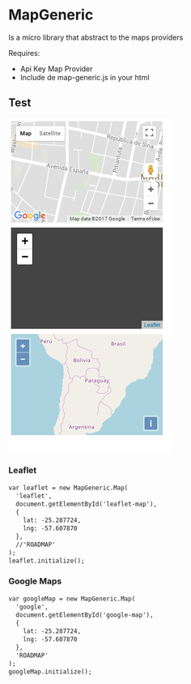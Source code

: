 # MapGeneric
Is a micro library that abstract to the maps providers

Requires:
* Api Key Map Provider
* Include de map-generic.js in your html

## Test
<img src="images/providers.png">

### Leaflet
    var leaflet = new MapGeneric.Map(
      'leaflet', 
      document.getElementById('leaflet-map'), 
      {
        lat: -25.287724, 
        lng: -57.607870
      }, 
      //'ROADMAP'
    );
    leaflet.initialize();


### Google Maps
    var googleMap = new MapGeneric.Map(
      'google', 
      document.getElementById('google-map'), 
      {
        lat: -25.287724, 
        lng: -57.607870
      }, 
      'ROADMAP'
    );
    googleMap.initialize();
